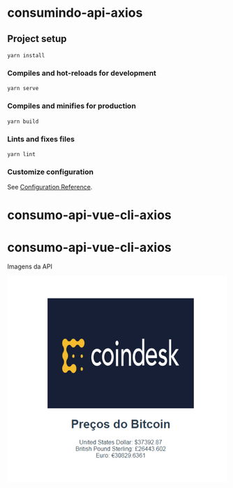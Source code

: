 # consumindo-api-axios

## Project setup
```
yarn install
```

### Compiles and hot-reloads for development
```
yarn serve
```

### Compiles and minifies for production
```
yarn build
```

### Lints and fixes files
```
yarn lint
```

### Customize configuration
See [Configuration Reference](https://cli.vuejs.org/config/).
# consumo-api-vue-cli-axios
# consumo-api-vue-cli-axios

Imagens da API

![img](src\assets\api-coin-desk.png)
